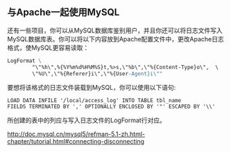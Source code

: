 ## 与Apache一起使用MySQL

还有一些项目，你可以从MySQL数据库鉴别用户，并且你还可以将日志文件写入MySQL数据库表。你可以将以下内容放到Apache配置文件中，更改Apache日志格式，使MySQL更容易读取：

```Apache
LogFormat \
        "\"%h\",%{%Y%m%d%H%M%S}t,%>s,\"%b\",\"%{Content-Type}o\",  \
        \"%U\",\"%{Referer}i\",\"%{User-Agent}i\""
```

要想将该格式的日志文件装载到MySQL，你可以使用以下语句:

```mysql
LOAD DATA INFILE '/local/access_log' INTO TABLE tbl_name
FIELDS TERMINATED BY ',' OPTIONALLY ENCLOSED BY '"' ESCAPED BY '\\'
```

所创建的表中的列应与写入日志文件的LogFormat行对应。

http://doc.mysql.cn/mysql5/refman-5.1-zh.html-chapter/tutorial.html#connecting-disconnecting